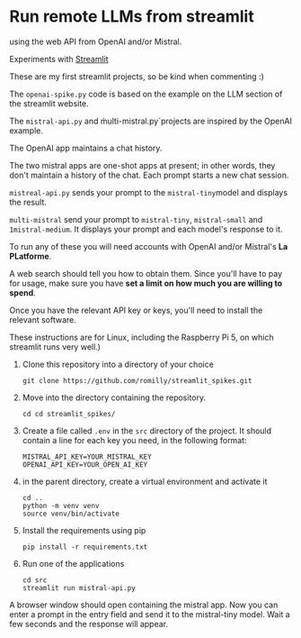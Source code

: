 # Run remote LLMs from streamlit 
using the web API from OpenAI and/or Mistral.

Experiments with [Streamlit](https://streamlit.io/)

These are my first streamlit projects, so be kind when commenting :)

The `openai-spike.py` code is based on the example on the LLM section of the streamlit website.

The `mistral-api.py` and m̀ulti-mistral.py`projects are inspired by the OpenAI example.

The OpenAI app maintains a chat history.

The two mistral apps are one-shot apps at present; in other words, they don't maintain a history of the chat.
Each prompt starts a new chat session.

`mistreal-api.py` sends your prompt to the `mistral-tiny`model and displays the result.

`multi-mistral` send your prompt to `mistral-tiny`, `mistral-small` and `1mistral-medium`.
It displays your prompt and each model's response to it.

To run any of these you will need accounts with OpenAI and/or Mistral's **La PLatforme**.

A web search should tell you how to obtain them. Since you'll have to pay for usage,
make sure you have **set a limit on how much you are willing to spend**.

Once you have the relevant API key or keys, you'll need to install the relevant software.

These instructions are for Linux, including the Raspberry Pi 5, on which streamlit runs very well.)

1. Clone this repository into a directory of your choice
   ```shell
   git clone https://github.com/romilly/streamlit_spikes.git
   ```
   
3. Move into the directory containing the repository.
   ```shell
   cd cd streamlit_spikes/
   ```
2. Create a file called `.env` in the `src` directory of the project. It should contain a line for each key you need, in the following format:
    ```text
    MISTRAL_API_KEY=YOUR_MISTRAL_KEY
    OPENAI_API_KEY=YOUR_OPEN_AI_KEY
    ```
4. in the parent directory, create a virtual environment and activate it
   ```shell
   cd ..
   python -m venv venv
   source venv/bin/activate
   ```
   
5. Install the requirements using pip
   ```shell
   pip install -r requirements.txt
   ```
6. Run one of the applications
    ```shell
   cd src
   streamlit run mistral-api.py
   ```
A browser window should open containing the mistral app.
 Now you can enter a prompt in the entry field and send it to the mistral-tiny model. Wait a few seconds and the response will appear.






